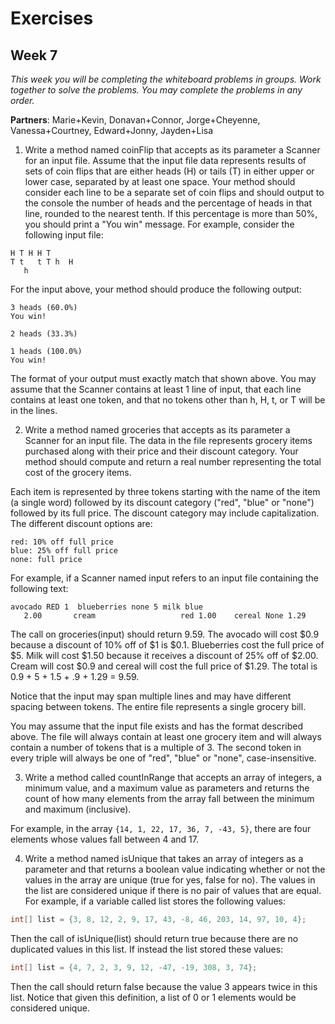 # Exercises
## Week 7
_This week you will be completing the whiteboard problems in groups. Work together to solve the problems. You may complete the problems in any order._

__Partners__: Marie+Kevin, Donavan+Connor, Jorge+Cheyenne, Vanessa+Courtney, Edward+Jonny, Jayden+Lisa

1. Write a method named coinFlip that accepts as its parameter a Scanner for an input file. Assume that the input file data represents results of sets of coin flips that are either heads (H) or tails (T) in either upper or lower case, separated by at least one space. Your method should consider each line to be a separate set of coin flips and should output to the console the number of heads and the percentage of heads in that line, rounded to the nearest tenth. If this percentage is more than 50%, you should print a "You win" message. For example, consider the following input file:

  ```
  H T H H T
  T t   t T h  H
     h
  ```

  For the input above, your method should produce the following output:

  ```
  3 heads (60.0%)
  You win!

  2 heads (33.3%)

  1 heads (100.0%)
  You win!
  ```

  The format of your output must exactly match that shown above. You may assume that the Scanner contains at least 1 line of input, that each line contains at least one token, and that no tokens other than h, H, t, or T will be in the lines.
  
2. Write a method named groceries that accepts as its parameter a Scanner for an input file. The data in the file represents grocery items purchased along with their price and their discount category. Your method should compute and return a real number representing the total cost of the grocery items.

  Each item is represented by three tokens starting with the name of the item (a single word) followed by its discount category ("red", "blue" or "none") followed by its full price. The discount category may include capitalization. The different discount options are:

  ```
  red: 10% off full price
  blue: 25% off full price
  none: full price
  ```
  
  For example, if a Scanner named input refers to an input file containing the following text:

  ```
  avocado RED 1  blueberries none 5 milk blue 
     2.00       cream                   red 1.00    cereal None 1.29
  ```
  
  The call on groceries(input) should return 9.59. The avocado will cost $0.9 because a discount of 10% off of $1 is $0.1. Blueberries cost the full price of $5. Milk will cost $1.50 because it receives a discount of 25% off of $2.00. Cream will cost $0.9 and cereal will cost the full price of $1.29. The total is 0.9 + 5 + 1.5 + .9 + 1.29 = 9.59.

  Notice that the input may span multiple lines and may have different spacing between tokens. The entire file represents a single grocery bill.

  You may assume that the input file exists and has the format described above. The file will always contain at least one grocery item and will always contain a number of tokens that is a multiple of 3. The second token in every triple will always be one of "red", "blue" or "none", case-insensitive.
  
3. Write a method called countInRange that accepts an array of integers, a minimum value, and a maximum value as parameters and returns the count of how many elements from the array fall between the minimum and maximum (inclusive).

  For example, in the array `{14, 1, 22, 17, 36, 7, -43, 5}`, there are four elements whose values fall between 4 and 17.

4. Write a method named isUnique that takes an array of integers as a parameter and that returns a boolean value indicating whether or not the values in the array are unique (true for yes, false for no). The values in the list are considered unique if there is no pair of values that are equal. For example, if a variable called list stores the following values:

  ```java
  int[] list = {3, 8, 12, 2, 9, 17, 43, -8, 46, 203, 14, 97, 10, 4};
  ```

  Then the call of isUnique(list) should return true because there are no duplicated values in this list. If instead the list stored these values:

  ```java
  int[] list = {4, 7, 2, 3, 9, 12, -47, -19, 308, 3, 74};
  ```

  Then the call should return false because the value 3 appears twice in this list. Notice that given this definition, a list of 0 or 1 elements would be considered unique.
